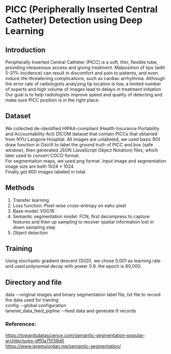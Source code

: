 # PICC (Peripherally Inserted Central Catheter) Detection using Deep Learning

## Introduction
Peripherally Inserted Central Catheter (PICC) is a soft, thin, flexible tube, providing intravenous access and giving treatment. Malposition of tips (with 5-31% incidence) can result in discomfort and pain to patients, and even induce life-threatening complications, such as cardiac arrhythmia. Although the error rate of radiologists analyzing tip location is low, a limited number of experts and high volume of images lead to delays in treatment initiation
<br>
Our goal is to help radiologists improve speed and quality of detecting and make sure PICC position is in the right place.

## Dataset
We collected de-identified HIPAA-compliant (Health Insurance Portability and Accountability Act) DICOM dataset that contain PICCs that obtained from NYU Langone Hospital. All images are unlabeled, we used basic ROI draw function in OsiriX to label the ground truth of PICC and box (safe window), then generated JSON (JavaScript Object Notation) files, which later used to convert COCO format.
<br>
For segmentation maps, we used png format. Input image and segmentation image size are both 1024 * 1024 
<br>
Finally got 600 images labeled in total.

## Methods
1. Transfer learning
2. Loss function: Pixel-wise cross-entropy on eahc pixel
3. Base model: VGG16
4. Semantic segmentation model: FCN, first decompress to capture features and then up sampling to recover spatial information lost in down sampling step
4. Object detection

## Training
Using stochastic gradient descent (SGD), we chose 0.001 as learning rate and used polynomial decay with power 0.9. the epoch is 80,000.

## Directory and file
data --original images and binary segmentation label file, txt file to record the data used for training
<br>
config --global configuration
<br>
lanenet_data_feed_pipline --feed data and generate tf records
<br>



### References:
https://towardsdatascience.com/semantic-segmentation-popular-architectures-dff0a75f39d0
<br>
https://www.jeremyjordan.me/semantic-segmentation/
